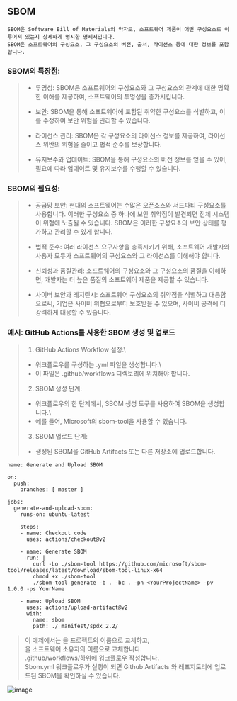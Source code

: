 ## SBOM
```
SBOM은 Software Bill of Materials의 약자로, 소프트웨어 제품이 어떤 구성요소로 이루어져 있는지 상세하게 명시한 명세서입니다.
SBOM은 소프트웨어의 구성요소, 그 구성요소의 버전, 출처, 라이선스 등에 대한 정보를 포함합니다.
```

### SBOM의 특장점:
> * 투명성: SBOM은 소프트웨어의 구성요소와 그 구성요소의 관계에 대한 명확한 이해를 제공하여, 소프트웨어의 투명성을 증가시킵니다.
>
> * 보안: SBOM을 통해 소프트웨어에 포함된 취약한 구성요소를 식별하고, 이를 수정하여 보안 위험을 관리할 수 있습니다.
>
> * 라이선스 관리: SBOM은 각 구성요소의 라이선스 정보를 제공하여, 라이선스 위반의 위험을 줄이고 법적 준수를 보장합니다.
>
> * 유지보수와 업데이트: SBOM을 통해 구성요소의 버전 정보를 얻을 수 있어, 필요에 따라 업데이트 및 유지보수를 수행할 수 있습니다.


### SBOM의 필요성:
> * 공급망 보안: 현대의 소프트웨어는 수많은 오픈소스와 서드파티 구성요소를 사용합니다. 이러한 구성요소 중 하나에 보안 취약점이 발견되면 전체 시스템이 위험에 노출될 수 있습니다. 
SBOM은 이러한 구성요소의 보안 상태를 평가하고 관리할 수 있게 합니다.
>
> * 법적 준수: 여러 라이선스 요구사항을 충족시키기 위해, 소프트웨어 개발자와 사용자 모두가 소프트웨어의 구성요소와 그 라이선스를 이해해야 합니다.
>
> * 신뢰성과 품질관리: 소프트웨어의 구성요소와 그 구성요소의 품질을 이해하면, 개발자는 더 높은 품질의 소프트웨어 제품을 제공할 수 있습니다.
>
> * 사이버 보안과 레지린시: 소프트웨어 구성요소의 취약점을 식별하고 대응함으로써, 기업은 사이버 위협으로부터 보호받을 수 있으며, 사이버 공격에 더 강력하게 대응할 수 있습니다.


### 예시: GitHub Actions를 사용한 SBOM 생성 및 업로드
> 1. GitHub Actions Workflow 설정:\
> - 워크플로우를 구성하는 .yml 파일을 생성합니다.\
> - 이 파일은 .github/workflows 디렉토리에 위치해야 합니다.
> 
> 2. SBOM 생성 단계:
> - 워크플로우의 한 단계에서, SBOM 생성 도구를 사용하여 SBOM을 생성합니다.\
> - 예를 들어, Microsoft의 sbom-tool을 사용할 수 있습니다.
> 3. SBOM 업로드 단계:
> - 생성된 SBOM을 GitHub Artifacts 또는 다른 저장소에 업로드합니다.

```
name: Generate and Upload SBOM

on:
  push:
    branches: [ master ]

jobs:
  generate-and-upload-sbom:
    runs-on: ubuntu-latest

    steps:
    - name: Checkout code
      uses: actions/checkout@v2
    
    - name: Generate SBOM
      run: |
        curl -Lo ./sbom-tool https://github.com/microsoft/sbom-tool/releases/latest/download/sbom-tool-linux-x64
        chmod +x ./sbom-tool
        ./sbom-tool generate -b . -bc . -pn <YourProjectName> -pv 1.0.0 -ps YourName

    - name: Upload SBOM
      uses: actions/upload-artifact@v2
      with:
        name: sbom
        path: ./_manifest/spdx_2.2/
```
> 이 예제에서는 <YourProjectName> 을 프로젝트의 이름으로 교체하고,\
> <YourName>을 소프트웨어 소유자의 이름으로 교체합니다.\
> .github/workflows/하위에 워크플로우 작성합니다.\
> Sbom.yml 워크플로우가 실행이 되면 Github Artifacts 와 레포지토리에 업로드된 SBOM을 확인하실 수 있습니다.
>

![image](https://github.com/gon1942/how2github/assets/31919227/c7cba1fc-51b5-4d40-8d5f-40155d32a23c)
